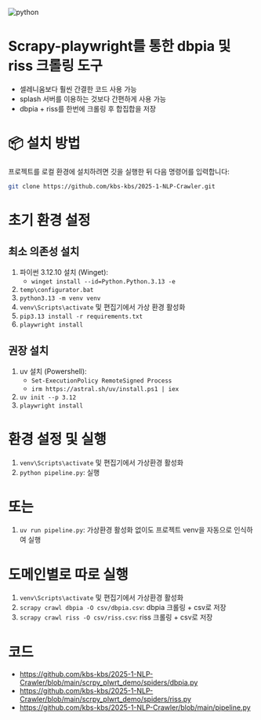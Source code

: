 ![python](https://img.shields.io/badge/python-3.12.10-blue)

# Scrapy-playwright를 통한 dbpia 및 riss 크롤링 도구
- 셀레니움보다 훨씬 간결한 코드 사용 가능
- splash 서버를 이용하는 것보다 간편하게 사용 가능
- dbpia + riss를 한번에 크롤링 후 합집합을 저장

# 📦 설치 방법
프로젝트를 로컬 환경에 설치하려면 깃을 실행한 뒤 다음 명령어를 입력합니다:
```bash
git clone https://github.com/kbs-kbs/2025-1-NLP-Crawler.git
```

# 초기 환경 설정
## 최소 의존성 설치
1. 파이썬 3.12.10 설치 (Winget):
   - `winget install --id=Python.Python.3.13 -e`
2. `temp\configurator.bat`
3. `python3.13 -m venv venv`
4. `venv\Scripts\activate` 및 편집기에서 가상 환경 활성화
5. `pip3.13 install -r requirements.txt`
6. `playwright install`

## 권장 설치
1. uv 설치 (Powershell):
   - `Set-ExecutionPolicy RemoteSigned Process`
   - `irm https://astral.sh/uv/install.ps1 | iex`
2. `uv init --p 3.12`
7. `playwright install`


# 환경 설정 및 실행
1. `venv\Scripts\activate` 및 편집기에서 가상환경 활성화
2. `python pipeline.py`: 실행

# 또는
1. `uv run pipeline.py`: 가상환경 활성화 없이도 프로젝트 venv을 자동으로 인식하여 실행

# 도메인별로 따로 실행
1. `venv\Scripts\activate` 및 편집기에서 가상환경 활성화
2. `scrapy crawl dbpia -O csv/dbpia.csv`: dbpia 크롤링 + csv로 저장
3. `scrapy crawl riss -O csv/riss.csv`: riss 크롤링 + csv로 저장


# 코드
- https://github.com/kbs-kbs/2025-1-NLP-Crawler/blob/main/scrpy_plwrt_demo/spiders/dbpia.py
- https://github.com/kbs-kbs/2025-1-NLP-Crawler/blob/main/scrpy_plwrt_demo/spiders/riss.py
- https://github.com/kbs-kbs/2025-1-NLP-Crawler/blob/main/pipeline.py
